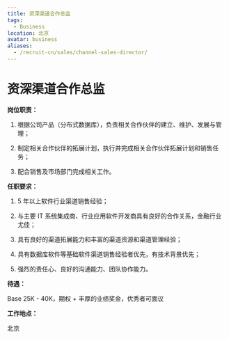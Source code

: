 ```yaml
---
title: 资深渠道合作总监
tags:
  - Business
location: 北京
avatar: business
aliases:
  - /recruit-cn/sales/channel-sales-director/
---
```


# 资深渠道合作总监

**岗位职责：**

1. 根据公司产品（分布式数据库），负责相关合作伙伴的建立、维护、发展与管理；

2. 制定相关合作伙伴的拓展计划，执行并完成相关合作伙伴拓展计划和销售任务；

3. 配合销售及市场部门完成相关工作。


**任职要求：**

1. 5 年以上软件行业渠道销售经验；

2. 与主要 IT 系统集成商、行业应用软件开发商具有良好的合作关系，金融行业尤佳；

3. 具有良好的渠道拓展能力和丰富的渠道资源和渠道管理经验；

4. 具有数据库软件等基础软件渠道销售经验者优先，有技术背景优先；

5. 强烈的责任心、良好的沟通能力、团队协作能力。


**待遇：**

Base 25K - 40K，期权 + 丰厚的业绩奖金，优秀者可面议

**工作地点：**

北京
